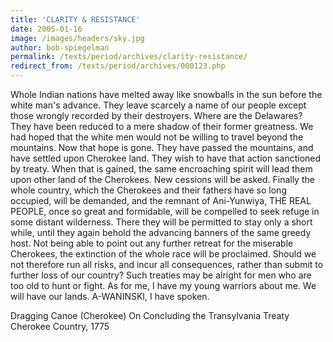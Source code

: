 ```yaml
---
title: 'CLARITY & RESISTANCE'
date: 2005-01-16
image: /images/headers/sky.jpg
author: bob-spiegelman
permalink: /texts/period/archives/clarity-resistance/
redirect_from: /texts/period/archives/000123.php
---
```

Whole Indian nations have melted away like snowballs in the sun before the white man's advance. They leave scarcely a name of our people except those wrongly recorded by their destroyers. Where are the Delawares? They have been reduced to a mere shadow of their former greatness. We had hoped that the white men would not be willing to travel beyond the mountains. Now that hope is gone. They have passed the mountains, and have settled upon Cherokee land. They wish to have that action sanctioned by treaty. When that is gained, the same encroaching spirit will lead them upon other land of the Cherokees. New cessions will be asked. Finally the whole country, which the Cherokees and their fathers have so long occupied, will be demanded, and the remnant of Ani-Yunwiya, THE REAL PEOPLE, once so great and formidable, will be compelled to seek refuge in some distant wilderness. There they will be permitted to stay only a short while, until they again behold the advancing banners of the same greedy host. Not being able to point out any further retreat for the miserable Cherokees, the extinction of the whole race will be proclaimed. Should we not therefore run all risks, and incur all consequences, rather than submit to further loss of our country? Such treaties may be alright for men who are too old to hunt or fight. As for me, I have my young warriors about me. We will have our lands. A-WANINSKI, I have spoken.

Dragging Canoe (Cherokee)
On Concluding the Transylvania Treaty
Cherokee Country, 1775
